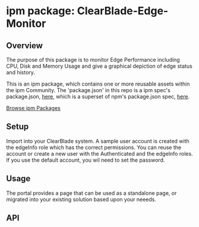
# ipm package: ClearBlade-Edge-Monitor

## Overview
The purpose of this package is to monitor Edge Performance including CPU, Disk and Memory Usage and give a graphical depiction of edge status and history.


This is an ipm package, which contains one or more reusable assets within the ipm Community. The 'package.json' in this repo is a ipm spec's package.json, [here](https://docs.clearblade.com/v/3/6-ipm/spec), which is a superset of npm's package.json spec, [here](https://docs.npmjs.com/files/package.json).

[Browse ipm Packages](https://ipm.clearblade.com)

## Setup

Import into your ClearBlade system. A sample user account is created with the edgeInfo role which has the correct permissions. You can reuse the account or create a new user with the Authenticated and the edgeInfo roles. If you use the default account, you wil need to set the password.

## Usage

The portal provides a page that can be used as a standalone page, or migrated into your existing solution based upon your neeeds.

## API


